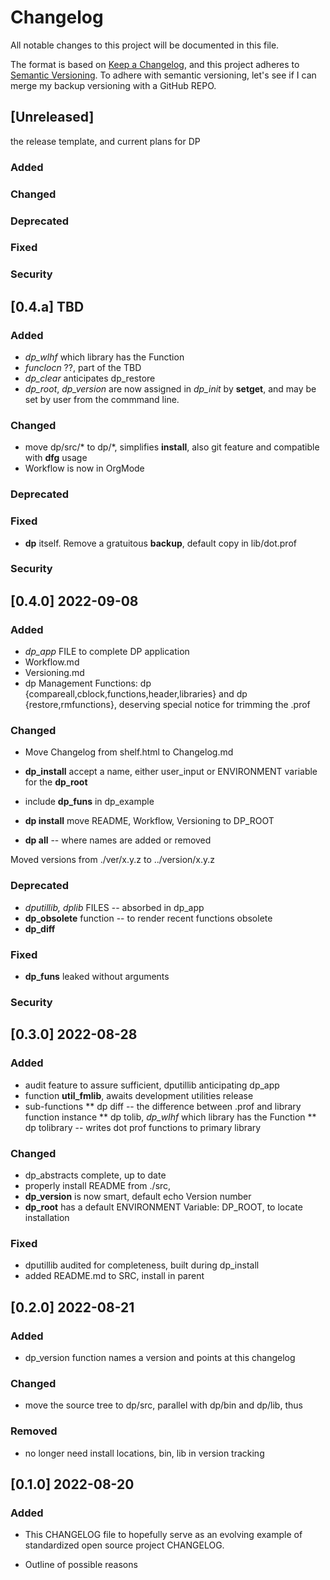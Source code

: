 
# Changelog

All notable changes to this project will be documented in this file.

The format is based on [Keep a
Changelog](https://keepachangelog.com/en/1.0.0/), and this project
adheres to [Semantic Versioning](https://semver.org/spec/v2.0.0.html).
To adhere with semantic versioning, let's see if I can merge my backup
versioning with a GitHub REPO.

## [Unreleased]

  the release template, and current plans for DP

### Added

### Changed

### Deprecated

### Fixed

### Security


## [0.4.a] TBD

### Added

* *dp_wlhf* which library has the Function
* *funclocn* ??, part of the TBD
* *dp_clear*  anticipates dp_restore
* *dp_root*, *dp_version* are now assigned in *dp_init* by **setget**,
    and may be set by user from the commmand line.

### Changed

* move dp/src/* to dp/*, simplifies **install**, also git feature and
  compatible with **dfg** usage
* Workflow is now in OrgMode

### Deprecated

### Fixed

* **dp** itself.   Remove a gratuitous **backup**, default copy in lib/dot.prof

### Security

## [0.4.0] 2022-09-08

### Added

* *dp_app* FILE to complete DP application
* Workflow.md
* Versioning.md
* dp Management Functions: dp {compareall,cblock,functions,header,libraries}
  and dp {restore,rmfunctions}, deserving special notice for trimming the .prof

### Changed

* Move Changelog from shelf.html to Changelog.md
* **dp_install** accept a name, either user_input or ENVIRONMENT
  variable for the **dp_root**
* include **dp_funs** in dp_example

* **dp install** move README, Workflow, Versioning  to DP_ROOT 
* **dp all** -- where names are added or removed

Moved versions from ./ver/x.y.z to ../version/x.y.z

### Deprecated

* *dputillib, dplib* FILES -- absorbed in dp_app
* **dp_obsolete** function -- to render recent functions obsolete
* **dp_diff**
### Fixed

* **dp_funs** leaked without arguments 

### Security


## [0.3.0] 2022-08-28

### Added

* audit feature to assure sufficient, dputillib anticipating dp_app
* function **util_fmlib**, awaits development utilities release
* sub-functions
** dp diff -- the difference between .prof and library function instance
** dp tolib,  *dp_wlhf* which library has the Function
** dp tolibrary -- writes dot prof functions to primary library

### Changed

* dp_abstracts complete, up to date
* properly install README from ./src,
* **dp_version** is now smart, default echo Version number
* **dp_root** has a default ENVIRONMENT Variable:  DP_ROOT, to locate installation

### Fixed

* dputillib audited for completeness, built during dp_install
* added README.md to SRC, install in parent

## [0.2.0] 2022-08-21

### Added

+ dp_version function names a version and points at this changelog

### Changed

+ move the source tree to dp/src, parallel with dp/bin and dp/lib, thus

### Removed

+ no longer need install locations, bin, lib in version tracking

## [0.1.0] 2022-08-20

### Added

* This CHANGELOG file to hopefully serve as an evolving example of
  standardized open source project CHANGELOG.

*  Outline of possible reasons

